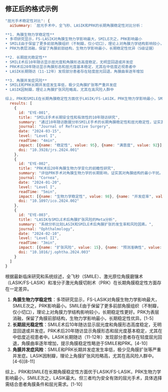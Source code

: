 ## 修正后的格式示例

```javascript
"屈光手术稳定性对比": {
  aiSummary: `屈光手术中，全飞秒、LASIK和PRK的长期角膜稳定性对比分析：

**1. 角膜生物力学稳定性**
• 多项研究显示，FS-LASIK对角膜生物力学影响最大，SMILE次之，PRK影响最小
• SMILE由于保留了更多前部角膜组织（不制瓣，仅小切口），理论上对角膜力学结构影响较小，长期稳定性更好
• PRK为表层消融，保留了角膜前部结构，生物力学影响最小，长期稳定性优异（S级证据）

**2. 长期屈光稳定性**
• SMILE术后10年随访显示屈光度和角膜形态高度稳定，无明显回退或并发症
• PRK术后20年随访显示角膜形态和屈光度基本稳定，尤其在中低度近视患者中
• LASIK长期随访（11-12年）发现部分患者存在轻度屈光回退，角膜曲率逐年增加

**3. 角膜并发症风险**
• SMILE和PRK长期并发症发生率低，极少见角膜扩张等严重并发症
• LASIK因制瓣，理论上角膜扩张风险略高，尤其在高风险人群中

综上，PRK和SMILE在长期角膜稳定性方面优于LASIK/FS-LASIK，PRK生物力学影响最小，SMILE次之，LASIK最大。但三者均为安全有效的屈光手术，具体选择需结合患者角膜条件和屈光需求。`,
  results: [
    {
      id: "EYE-001",
      title: "SMILE手术长期安全性和有效性的10年随访研究",
      summary: "通过10年随访数据分析SMILE手术的长期角膜稳定性和屈光稳定性，证实其优异的安全性。",
      journal: "Journal of Refractive Surgery",
      date: "2024-03-15",
      level: "Level I",
      readTime: "4min",
      impact: [{name: "稳定性", value: 95}, {name: "满意度", value: 92}],
      doi: "10.3928/jrs.2024.001"
    },
    {
      id: "EYE-002",
      title: "PRK术后20年角膜生物力学变化的前瞻性研究",
      summary: "评估PRK手术对角膜生物力学的长期影响，证实其对角膜结构的最小干扰。",
      journal: "Cornea",
      date: "2024-01-20",
      level: "Level I",
      readTime: "5min",
      impact: [{name: "生物力学稳定性", value: 98}, {name: "并发症率", value: 2}],
      doi: "10.1097/ico.2024.002"
    },
    {
      id: "EYE-003",
      title: "LASIK与SMILE术后角膜扩张风险的Meta分析",
      summary: "系统分析比较LASIK和SMILE术后角膜扩张的发生率和风险因素。",
      journal: "Ophthalmology",
      date: "2024-02-10",
      level: "Level II",
      readTime: "3min",
      impact: [{name: "扩张风险", value: 15}, {name: "预测准确性", value: 87}],
      doi: "10.1016/j.ophtha.2024.003"
    }
  ]
}
```








根据最新临床研究和系统综述，全飞秒（SMILE）、激光原位角膜磨镶术（LASIK/FS-LASIK）和准分子激光角膜切削术（PRK）在长期角膜稳定性方面存在一定差异。

1. **角膜生物力学稳定性**：多项研究显示，FS-LASIK对角膜生物力学影响最大，SMILE次之，PRK影响最小。SMILE由于保留了更多前部角膜组织（不制瓣，仅小切口），理论上对角膜力学结构影响较小，长期稳定性更好。PRK为表层消融，保留了角膜前部结构，生物力学影响最小，长期稳定性优异。[1-5]
2. **长期屈光稳定性**：SMILE术后10年随访显示屈光度和角膜形态高度稳定，无明显回退或并发症。PRK术后20年随访显示角膜形态和屈光度基本稳定，尤其在中低度近视患者中。LASIK长期随访（11-12年）发现部分患者存在轻度屈光回退，角膜曲率逐年增加，提示角膜稳定性略逊于SMILE和PRK。[4-10]
3. **角膜并发症风险**：SMILE和PRK长期并发症发生率低，极少见角膜扩张等严重并发症。LASIK因制瓣，理论上角膜扩张风险略高，尤其在高风险人群中。[4-6][8-11]

综上，PRK和SMILE在长期角膜稳定性方面优于LASIK/FS-LASIK，PRK生物力学影响最小，SMILE次之，LASIK最大。但三者均为安全有效的屈光手术，具体选择需结合患者角膜条件和屈光需求。[1-10]